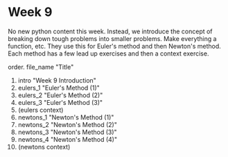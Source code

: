 # Week 9

No new python content this week. Instead, we introduce the concept of breaking down tough problems into smaller problems. Make everything a function, etc. They use this for Euler's method and then Newton's method. Each method has a few lead up exercises and then a context exercise.


order. file_name "Title"

1. intro "Week 9 Introduction"
2. eulers_1 "Euler's Method (1)"
3. eulers_2 "Euler's Method (2)"
4. eulers_3 "Euler's Method (3)"
5. (eulers context)
6. newtons_1 "Newton's Method (1)"
7. newtons_2 "Newton's Method (2)"
8. newtons_3 "Newton's Method (3)"
9. newtons_4 "Newton's Method (4)"
10. (newtons context)
